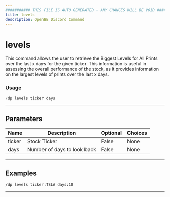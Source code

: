 ```yaml
---
########### THIS FILE IS AUTO GENERATED - ANY CHANGES WILL BE VOID ###########
title: levels
description: OpenBB Discord Command
---
```


# levels

This command allows the user to retrieve the Biggest Levels for All Prints over the last x days for the given ticker. This information is useful in assessing the overall performance of the stock, as it provides information on the largest levels of prints over the last x days.

### Usage

```python wordwrap
/dp levels ticker days
```

---

## Parameters

| Name | Description | Optional | Choices |
| ---- | ----------- | -------- | ------- |
| ticker | Stock Ticker | False | None |
| days | Number of days to look back | False | None |


---

## Examples

```
/dp levels ticker:TSLA days:10
```

---
